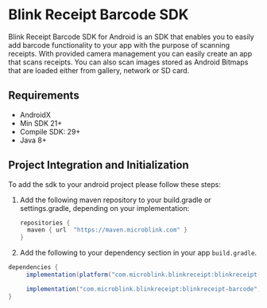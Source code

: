 # Blink Receipt Barcode SDK

Blink Receipt Barcode SDK for Android is an SDK that enables you to easily add barcode functionality to your app with the purpose of scanning receipts. With provided camera management you can easily create an app that scans receipts. You can also scan images stored as Android Bitmaps that are loaded either from gallery, network or SD card.

## <a name=requirements></a> Requirements
- AndroidX
- Min SDK 21+
- Compile SDK: 29+
- Java 8+

## <a name=intro></a> Project Integration and Initialization
To add the sdk to your android project please follow these steps:

1. Add the following maven repository to your build.gradle or settings.gradle, depending on your implementation:

    ```groovy
    repositories {
      maven { url  "https://maven.microblink.com" }
    }
    ```

2. Add the following to your dependency section in your app `build.gradle`.

```groovy
dependencies {
     implementation(platform("com.microblink.blinkreceipt:blinkreceipt-bom:1.8.2"))

     implementation("com.microblink.blinkreceipt:blinkreceipt-barcode")
}
```
